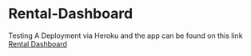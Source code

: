 # Rental-Dashboard
Testing A Deployment via Heroku and the app can be found on this link [Rental Dashboard](https://rentaldashboard.herukoapp.com)
